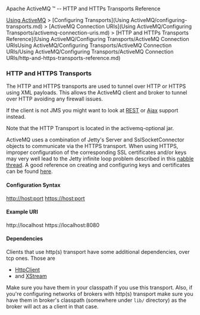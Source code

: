 Apache ActiveMQ ™ -- HTTP and HTTPs Transports Reference 

[Using ActiveMQ](using-activemq.md) > [Configuring Transports](Using ActiveMQ/configuring-transports.md) > [ActiveMQ Connection URIs](Using ActiveMQ/Configuring Transports/activemq-connection-uris.md) > [HTTP and HTTPs Transports Reference](Using ActiveMQ/Configuring Transports/ActiveMQ Connection URIsUsing ActiveMQ/Configuring Transports/ActiveMQ Connection URIs/Using ActiveMQ/Configuring Transports/ActiveMQ Connection URIs/http-and-https-transports-reference.md)


### HTTP and HTTPS Transports

The HTTP and HTTPS transports are used to tunnel over HTTP or HTTPS using XML payloads. This allows the ActiveMQ client and broker to tunnel over HTTP avoiding any firewall issues.

If the client is not JMS you might want to look at [REST](Connectivity/ProtocolsConnectivity/Protocols/Connectivity/Protocols/rest.md) or [Ajax](Connectivity/ajax.md) support instead.

Note that the HTTP Transport is located in the activemq-optional jar.

ActiveMQ uses a combination of Jetty's Server and SslSocketConnector objects to communicate via the HTTPS transport. When using HTTPS, improper configuration of the corresponding SSL certificates and/or keys may very well lead to the Jetty infinite loop problem described in this [nabble thread](http://www.nabble.com/SslSocketConnector-loops-forever-during-initialization-to14621825.html#a17535467). A good reference on creating and configuring keys and certificates can be found [here](http://docs.codehaus.org/display/JETTY/How+to+configure+SSL).

#### Configuration Syntax

[http://host:port](http://host:port) [https://host:port](https://host:port)

#### Example URI

http://localhost
https://localhost:8080

#### Dependencies

Clients that use http(s) transport have some additional dependencies, over tcp ones. Those are

*   [HttpClient](http://hc.apache.org/httpclient-3.x/)
*   and [XStream](http://xstream.codehaus.org/)

Make sure you have them in your classpath if you use this transport. Also, if you're configuring networks of brokers with http(s) transport make sure you have them in broker's classpath (somewhere under `lib/` directory) as the broker will act as a client in that case.

